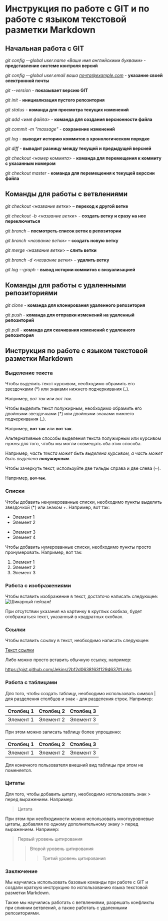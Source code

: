 # Инструкция по работе с GIT и по работе с языком текстовой разметки Markdown

## Начальная работа с GIT

*git config --global user.name «Ваше имя английскими буквами»* - **представление системе контроля версий**

*git config --global user.email ваша почта@example.com* - **указание своей электронной почты**

*git --version* - **показывает версию GIT**

*git init* - **инициализация пустого репозитория**

*git status* - **команда для просмотра текущих изменений**

*git add <имя файла>* - **команда для создания версионности файла**

*git commit -m "massage"* - **сохранение изменений**

*git log* - **выводит историю коммитов в хронологическом порядке**

*git diff* - **выводит разницу между текущей и предыдущей версией**

*git checkout <номер коммита>* - **команда для перемещения к коммиту с указанным номером**

*git checkout master* - **команда для перемещения к текущей верссии файла**

## Команды для работы с ветвлениями

*git checkout <название ветки>* – **переход к другой ветке**

*git checkout -b <название ветки>* - **создать ветку и сразу на нее переключиться**

*git branch* – **посмотреть список веток в репозитории**

*git branch <название ветки>* – **создать новую ветку**

*git merge <название ветки>* – **слить ветки**

*git branch -d <название ветки>* – **удалить ветку**

*git log --graph* - **вывод истории коммитов с визуализацией**

## Команды для работы с удаленными репозиториями

*git clone* - **команда для клонирования удаленного репозитория**

*git push* - **команда для отправки изменений на удаленный репозиторий**

*git pull* - **команда для скачивания изменений с удаленного репозитория**

## Инструкция по работе с языком текстовой разметки Markdown

### Выделение текста

Чтобы выделить текст курсивом, необходимо обрамить его звездочками (*) или знаками нижнего подчеркивания (_).
 
Например, *вот так* или _вот так_.

Чтобы выделить текст полужирным, необходимо обрамить его двойными звездочками (*) или двойными знаками нижнего подчеркивания (_). 

Например, **вот так** или __вот так__.

Альтернативные способы выделения текста полужирным или курсивом нужны для того, чтобы мы могли совмещать оба этих способа. 

Например, _часть текста может быть выделена курсивом, а часть может быть выделена **полужирным**_.

Чтобы зачеркуть текст, используйте две тильды справа и две слева (~).

Например, ~~вот так~~.

### Списки

Чтобы добавить ненумерованные списки, необходимо пункты выделить звездочкой (*) или знаком +. Например, вот так:
* Элемент 1
* Элемент 2
+ Элемент 3
+ Элемент 4

Чтобы добавить нумерованные списки, необходимо пункты просто пронумеровать. Например, вот так:
1. Элемент 1
2. Элемент 2
3. Элемент 3

### Работа с изображениями

Чтобы вставить изображение в текст, достаточо написать следующее: ![Шикарный пейзаж!](1.jpg)

При отсутствии указания на картинку в круглых скобках, будет отображаться текст, указанный в квадратных скобках.

### Ссылки

Чтобы вставить ссылку в текст, необходимо написать следующее:

[Текст ссылки](https://gist.github.com/Jekins/2bf2d0638163f1294637#Links "Необязательное описание")

Либо можно просто вставить обычную ссылку, например:

https://gist.github.com/Jekins/2bf2d0638163f1294637#Links

### Работа с таблицами

Для того, чтобы создать таблицу, необходимо использовать символ | для разделения столбцов и знак - для разделения строк. Например:

|Столбец 1|Столбец 2|Столбец 3|
|---------|---------|---------|
|Элемент 1|Элемент 2|Элемент 3|

При этом можно записать таблицу более упрощенно:

|Столбец 1|Столбец 2|Столбец 3|
|-|-|-|
|Элемент 1|Элемент 2|Элемент 3|

Для конечного пользователя внешний вид таблицы при этом не поменяется.

### Цитаты

Для того, чтобы добавить цитату, необходимо использовать знак > перед выражением. Например:

> Цитата

При этом при необходимости можно использовать многоуровневые цитаты, добавляя по одному дополнительному знаку > перед выражением. Например:

> Первый уровень цитирования
>> Второй уровень цитирования
>>> Третий уровень цитирования

### Заключение

Мы научились использовать базовые команды при работе с GIT и создали краткую инструкцию по использованию языка текстовой разметки Markdown.

Также мы научились работать с ветвлениями, разрешать конфликты при слиянии ветвлений, а также работать с удаленными репозиториями.